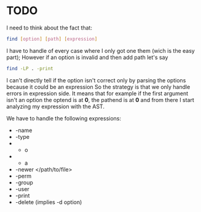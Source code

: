 # TODO

I need to think about the fact that:

```bash
find [option] [path] [expression]
```

I have to handle of every case where I only got one them (wich is the easy part);
However if an option is invalid and then add path let's say

```bash
find -LP . -print
```

I can't directly tell if the option isn't correct only by parsing the options because it could be an expression
So the strategy is that we only handle errors in expression side. It means that for example if the first argument isn't an option the optend is at **0**, the pathend is at **0** and from there I start analyzing my expression with the AST.


We have to handle the following expressions:

* -name <name>
* -type <type>
* - o
* - a
* -newer </path/to/file>
* -perm
* -group <groupname>
* -user <username>
* -print
* -delete (implies -d option)

